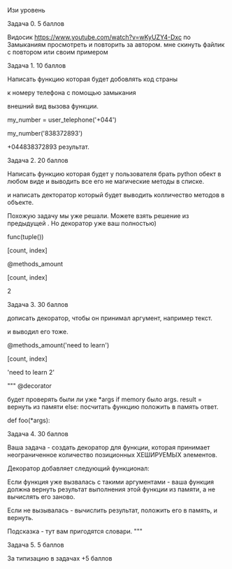 Изи уровень

Задача 0. 5 баллов

Видосик https://www.youtube.com/watch?v=wKyUZY4-Dxc по Замыканиям просмотреть
и повторить за автором.
мне скинуть файлик с повтором или своим примером


Задача 1. 10 баллов

Написать функцию которая будет добовлять код страны

к номеру телефона с помощью замыкания

внешний вид вызова функции.

my_number = user_telephone('+044')

my_number('838372893')

+044838372893 результат.



Задача 2. 20 баллов

Написать функцию которая будет у пользователя брать python обект в любом виде и выводить все его не магические методы в списке.

и написать декторатор который будет выводить колличество методов в объекте.



Похожую задачу мы уже решали. Можете взять решение из предыдущей . Но декоратор уже ваш полностью)



func(tuple())

[count, index]



@methods_amount

[count, index]

2



Задача 3. 30 баллов

дописать декоратор, чтобы он принимал аргумент, например текст.

и выводил его тоже.



@methods_amount('need to learn')

[count, index]

'need to learn 2'



""" @decorator


 будет проверять были ли уже *args 
	if memory было args. 
		result = вернуть из памяти 
	else:
 		посчитать функцию 
		положить в память ответ. 


def foo(*args):
	

Задача 4. 30 баллов

Ваша задача - создать декоратор для функции, которая принимает неограниченное количество позиционных ХЕШИРУЕМЫХ элементов.



Декоратор добавляет следующий функционал:

Если функция уже вызвалась с такими аргументами - ваша функция должна вернуть результат выполнения этой функции из памяти, а не вычислять его заново.

Если не вызывалась - вычислить результат, положить его в память, и вернуть.



Подсказка - тут вам пригодятся словари. """ 



Задача 5. 5 баллов

За типизацию в задачах +5 баллов
